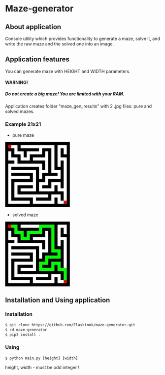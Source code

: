# Maze-generator

## About application

Console utility which provides functionality to generate a maze, solve it, and write the raw maze and the solved one into an image.

## Application features

You can generate maze with HEIGHT and WIDTH parameters.

#### WARNING!
##### Do not create a big maze! You are limited with your RAM.

Application creates folder "maze_gen_results" with 2 .jpg files: pure and solved mazes.

### Example 21x21

- pure maze

![pure maze](example_21x21/maze.jpg)
- solved maze

![solved maze](example_21x21/solved_maze.jpg)

## Installation and Using application

### Installation

    $ git clone https://github.com/Elaskinok/maze-generator.git
    $ cd maze-generator
    $ pip3 install .
    
### Using

    $ python main.py [height] [width]

height, width - must be odd integer !
